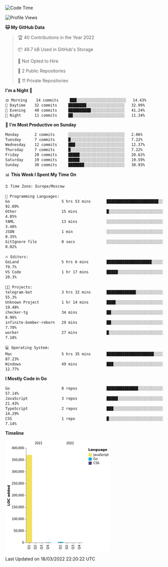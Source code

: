 <!--START_SECTION:waka-->
![Code Time](http://img.shields.io/badge/Code%20Time-216%20hrs%2010%20mins-blue)

![Profile Views](http://img.shields.io/badge/Profile%20Views-0-blue)

**🐱 My GitHub Data** 

> 🏆 40 Contributions in the Year 2022
 > 
> 📦 49.7 kB Used in GitHub's Storage 
 > 
> 🚫 Not Opted to Hire
 > 
> 📜 2 Public Repositories 
 > 
> 🔑 11 Private Repositories  
 > 
**I'm a Night 🦉** 

```text
🌞 Morning    14 commits     ███░░░░░░░░░░░░░░░░░░░░░░   14.43% 
🌆 Daytime    32 commits     ████████░░░░░░░░░░░░░░░░░   32.99% 
🌃 Evening    40 commits     ██████████░░░░░░░░░░░░░░░   41.24% 
🌙 Night      11 commits     ██░░░░░░░░░░░░░░░░░░░░░░░   11.34%

```
📅 **I'm Most Productive on Sunday** 

```text
Monday       2 commits      ░░░░░░░░░░░░░░░░░░░░░░░░░   2.06% 
Tuesday      7 commits      █░░░░░░░░░░░░░░░░░░░░░░░░   7.22% 
Wednesday    12 commits     ███░░░░░░░░░░░░░░░░░░░░░░   12.37% 
Thursday     7 commits      █░░░░░░░░░░░░░░░░░░░░░░░░   7.22% 
Friday       20 commits     █████░░░░░░░░░░░░░░░░░░░░   20.62% 
Saturday     19 commits     █████░░░░░░░░░░░░░░░░░░░░   19.59% 
Sunday       30 commits     ███████░░░░░░░░░░░░░░░░░░   30.93%

```


📊 **This Week I Spent My Time On** 

```text
⌚︎ Time Zone: Europe/Moscow

💬 Programming Languages: 
Go                       5 hrs 53 mins       ███████████████████████░░   92.09% 
Other                    15 mins             █░░░░░░░░░░░░░░░░░░░░░░░░   4.05% 
YAML                     13 mins             ░░░░░░░░░░░░░░░░░░░░░░░░░   3.48% 
JSON                     1 min               ░░░░░░░░░░░░░░░░░░░░░░░░░   0.35% 
GitIgnore file           0 secs              ░░░░░░░░░░░░░░░░░░░░░░░░░   0.02%

🔥 Editors: 
GoLand                   5 hrs 6 mins        ████████████████████░░░░░   79.7% 
VS Code                  1 hr 17 mins        █████░░░░░░░░░░░░░░░░░░░░   20.3%

🐱‍💻 Projects: 
telegram-bot             3 hrs 32 mins       █████████████░░░░░░░░░░░░   55.3% 
Unknown Project          1 hr 14 mins        ████░░░░░░░░░░░░░░░░░░░░░   19.48% 
checker-tg               34 mins             ██░░░░░░░░░░░░░░░░░░░░░░░   8.96% 
infinite-bomber-reborn   29 mins             ██░░░░░░░░░░░░░░░░░░░░░░░   7.78% 
worker                   27 mins             █░░░░░░░░░░░░░░░░░░░░░░░░   7.18%

💻 Operating System: 
Mac                      5 hrs 35 mins       █████████████████████░░░░   87.23% 
Windows                  49 mins             ███░░░░░░░░░░░░░░░░░░░░░░   12.77%

```

**I Mostly Code in Go** 

```text
Go                       8 repos             ██████████████░░░░░░░░░░░   57.14% 
JavaScript               3 repos             █████░░░░░░░░░░░░░░░░░░░░   21.43% 
TypeScript               2 repos             ███░░░░░░░░░░░░░░░░░░░░░░   14.29% 
CSS                      1 repo              █░░░░░░░░░░░░░░░░░░░░░░░░   7.14%

```


**Timeline**

![Chart not found](https://raw.githubusercontent.com/jeezft/jeezft/main/charts/bar_graph.png) 


 Last Updated on 18/03/2022 22:20:22 UTC
<!--END_SECTION:waka-->
